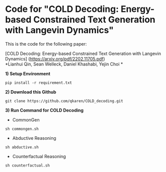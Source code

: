 # Code for "COLD Decoding: Energy-based Constrained Text Generation with Langevin Dynamics"

This is the code for the following paper: 

[COLD Decoding: Energy-based Constrained Text Generation with Langevin Dynamics] (https://arxiv.org/pdf/2202.11705.pdf) \
*Lianhui Qin, Sean Welleck, Daniel Khashabi, Yejin Choi *


**1) Setup Environment**
```
pip install -r requirement.txt
```

**2) Download this Github**
```
git clone https://github.com/qkaren/COLD_decoding.git
```

**3) Run Command for COLD Decoding**

* CommonGen
```
sh commongen.sh
```

* Abductive Reasoning 
```
sh abductive.sh
```

* Counterfactual Reasoning
```
sh counterfactual.sh
```
